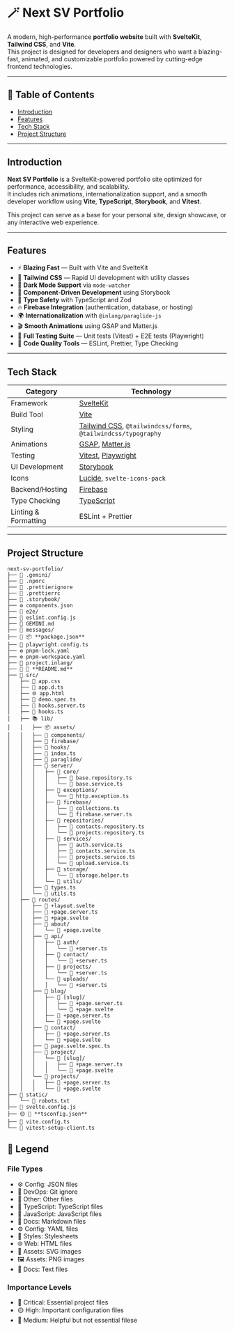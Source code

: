 # 🪄 Next SV Portfolio

A modern, high-performance **portfolio website** built with **SvelteKit**, **Tailwind CSS**, and **Vite**.  
This project is designed for developers and designers who want a blazing-fast, animated, and customizable portfolio powered by cutting-edge frontend technologies.

---

## 📑 Table of Contents

- [Introduction](#introduction)
- [Features](#features)
- [Tech Stack](#tech-stack)
- [Project Structure](#project-structure)

---

## Introduction

**Next SV Portfolio** is a SvelteKit-powered portfolio site optimized for performance, accessibility, and scalability.  
It includes rich animations, internationalization support, and a smooth developer workflow using **Vite**, **TypeScript**, **Storybook**, and **Vitest**.

This project can serve as a base for your personal site, design showcase, or any interactive web experience.

---

## Features

- ⚡️ **Blazing Fast** — Built with Vite and SvelteKit  
- 🎨 **Tailwind CSS** — Rapid UI development with utility classes  
- 🌙 **Dark Mode Support** via `mode-watcher`  
- 🧩 **Component-Driven Development** using Storybook  
- 🧠 **Type Safety** with TypeScript and Zod  
- 🔥 **Firebase Integration** (authentication, database, or hosting)  
- 🌍 **Internationalization** with `@inlang/paraglide-js`  
- 🎬 **Smooth Animations** using GSAP and Matter.js  
- 🧪 **Full Testing Suite** — Unit tests (Vitest) + E2E tests (Playwright)  
- 🧰 **Code Quality Tools** — ESLint, Prettier, Type Checking  

---

## Tech Stack

| Category | Technology |
|-----------|-------------|
| Framework | [SvelteKit](https://kit.svelte.dev/) |
| Build Tool | [Vite](https://vitejs.dev/) |
| Styling | [Tailwind CSS](https://tailwindcss.com/), `@tailwindcss/forms`, `@tailwindcss/typography` |
| Animations | [GSAP](https://greensock.com/gsap/), [Matter.js](https://brm.io/matter-js/) |
| Testing | [Vitest](https://vitest.dev/), [Playwright](https://playwright.dev/) |
| UI Development | [Storybook](https://storybook.js.org/) |
| Icons | [Lucide](https://lucide.dev/), `svelte-icons-pack` |
| Backend/Hosting | [Firebase](https://firebase.google.com/) |
| Type Checking | [TypeScript](https://www.typescriptlang.org/) |
| Linting & Formatting | ESLint + Prettier |

---

## Project Structure
```
next-sv-portfolio/
├── 📂 .gemini/
├── 📄 .npmrc
├── 📄 .prettierignore
├── 📄 .prettierrc
├── 📂 .storybook/
├── ⚙️ components.json
├── 📂 e2e/
├── 📜 eslint.config.js
├── 📖 GEMINI.md
├── 📂 messages/
├── 🔴 📦 **package.json**
├── 🔷 playwright.config.ts
├── ⚙️ pnpm-lock.yaml
├── ⚙️ pnpm-workspace.yaml
├── 📂 project.inlang/
├── 🔴 📖 **README.md**
├── 📁 src/
│   ├── 🎨 app.css
│   ├── 🔷 app.d.ts
│   ├── 🌐 app.html
│   ├── 🔷 demo.spec.ts
│   ├── 🔷 hooks.server.ts
│   ├── 🔷 hooks.ts
│   ├── 📚 lib/
│   │   ├── 📦 assets/
│   │   ├── 🧩 components/
│   │   ├── 📂 firebase/
│   │   ├── 🎣 hooks/
│   │   ├── 🔷 index.ts
│   │   ├── 📂 paraglide/
│   │   ├── 📂 server/
│   │   │   ├── 📂 core/
│   │   │   │   ├── 🔷 base.repository.ts
│   │   │   │   └── 🔷 base.service.ts
│   │   │   ├── 📂 exceptions/
│   │   │   │   └── 🔷 http.exception.ts
│   │   │   ├── 📂 firebase/
│   │   │   │   ├── 🔷 collections.ts
│   │   │   │   └── 🔷 firebase.server.ts
│   │   │   ├── 📂 repositories/
│   │   │   │   ├── 🔷 contacts.repository.ts
│   │   │   │   └── 🔷 projects.repository.ts
│   │   │   ├── 📂 services/
│   │   │   │   ├── 🔷 auth.service.ts
│   │   │   │   ├── 🔷 contacts.service.ts
│   │   │   │   ├── 🔷 projects.service.ts
│   │   │   │   └── 🔷 upload.service.ts
│   │   │   ├── 📂 storage/
│   │   │   │   └── 🔷 storage.helper.ts
│   │   │   └── 🔧 utils/
│   │   ├── 🔷 types.ts
│   │   └── 🔷 utils.ts
│   ├── 📂 routes/
│   │   ├── 📄 +layout.svelte
│   │   ├── 🔷 +page.server.ts
│   │   ├── 📄 +page.svelte
│   │   ├── 📂 about/
│   │   │   └── 📄 +page.svelte
│   │   ├── 🔌 api/
│   │   │   ├── 📂 auth/
│   │   │   │   └── 🔷 +server.ts
│   │   │   ├── 📂 contact/
│   │   │   │   └── 🔷 +server.ts
│   │   │   ├── 📂 projects/
│   │   │   │   └── 🔷 +server.ts
│   │   │   └── 📂 uploads/
│   │   │   │   └── 🔷 +server.ts
│   │   ├── 📂 blog/
│   │   │   ├── 📂 [slug]/
│   │   │   │   ├── 🔷 +page.server.ts
│   │   │   │   └── 📄 +page.svelte
│   │   │   ├── 🔷 +page.server.ts
│   │   │   └── 📄 +page.svelte
│   │   ├── 📂 contact/
│   │   │   ├── 🔷 +page.server.ts
│   │   │   └── 📄 +page.svelte
│   │   ├── 🔷 page.svelte.spec.ts
│   │   ├── 📂 project/
│   │   │   └── 📂 [slug]/
│   │   │   │   ├── 🔷 +page.server.ts
│   │   │   │   └── 📄 +page.svelte
│   │   └── 📂 projects/
│   │   │   ├── 🔷 +page.server.ts
│   │   │   └── 📄 +page.svelte
├── 📂 static/
│   └── 📄 robots.txt
├── 📜 svelte.config.js
├── 🟡 🔷 **tsconfig.json**
├── 🔷 vite.config.ts
└── 🔷 vitest-setup-client.ts
```

## 📖 Legend

### File Types
- ⚙️ Config: JSON files
- 🚫 DevOps: Git ignore
- 📄 Other: Other files
- 🔷 TypeScript: TypeScript files
- 📜 JavaScript: JavaScript files
- 📖 Docs: Markdown files
- ⚙️ Config: YAML files
- 🎨 Styles: Stylesheets
- 🌐 Web: HTML files
- 🎨 Assets: SVG images
- 🖼️ Assets: PNG images
- 📄 Docs: Text files

### Importance Levels
- 🔴 Critical: Essential project files
- 🟡 High: Important configuration files
- 🔵 Medium: Helpful but not essential filese